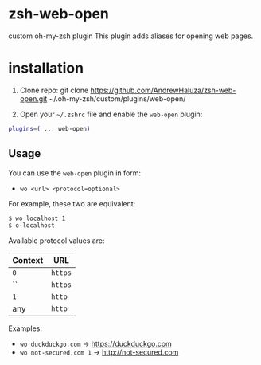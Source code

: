 # zsh-web-open
custom oh-my-zsh plugin
This plugin adds aliases for opening web pages.

# installation

1) Clone repo:
git clone https://github.com/AndrewHaluza/zsh-web-open.git ~/.oh-my-zsh/custom/plugins/web-open/

2) Open your `~/.zshrc` file and enable the `web-open` plugin:
```zsh
plugins=( ... web-open)
```

## Usage

You can use the `web-open` plugin in form:
* `wo <url> <protocol=optional>`

For example, these two are equivalent:

```zsh
$ wo localhost 1
$ o-localhost
```

Available protocol values are:

| Context               | URL                                      |
|-----------------------|------------------------------------------|
| `0`                   | `https`                                  |
| ``                    | `https`                                  |
| `1`                   | `http`                                   |
| any                   | `http`                                   |


Examples:

* `wo duckduckgo.com` -> https://duckduckgo.com
* `wo not-secured.com 1` -> http://not-secured.com
